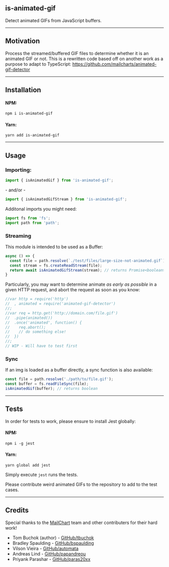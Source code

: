 is-animated-gif
---
Detect animated GIFs from JavaScript buffers.

-----

## Motivation

Process the streamed/buffered GIF files to determine whether it is an animated GIF or not. This is a rewritten code based off on another work as a purpose to adapt to TypeScript: https://github.com/mailcharts/animated-gif-detector

-----
## Installation
#### NPM:
`npm i is-animated-gif`
#### Yarn:
`yarn add is-animated-gif`

-----
## Usage
### Importing:
```ts
import { isAnimatedGif } from 'is-animated-gif';
```
 \- and/or -
 ```ts
import { isAnimatedGifStream } from 'is-animated-gif';
```

Additonal imports you might need:
 ```ts
import fs from 'fs';
import path from 'path';
```

### Streaming

This module is intended to be used as a Buffer:

```ts
async () => {
  const file = path.resolve(`./test/files/large-size-not-animated.gif`);
  const stream = fs.createReadStream(file);
  return await isAnimatedGifStream(stream); // returns Promise<boolean>
}

```

Particularly, you may want to determine animate *as early as possible* in a given HTTP request, and abort the request as soon as you know:

```js
//var http = require('http')
//  , animated = require('animated-gif-detector')
//;
//var req = http.get('http://domain.com/file.gif')
//  .pipe(animated())
//  .once('animated', function() {
//    req.abort();
//    // do something else!
//  })
//;
// WIP - Will have to test first
```

### Sync

If an img is loaded as a buffer directly, a sync function is also available:

```ts
const file = path.resolve('./path/to/file.gif');
const buffer = fs.readFileSync(file);
isAnimatedGif(buffer); // returns boolean
```
-----
## Tests
In order for tests to work, please ensure to install Jest globally:
#### NPM:
`npm i -g jest`

#### Yarn:
`yarn global add jest`

Simply execute `jest` runs the tests.

Please contribute weird animated GIFs to the repository to add to the test cases.

-----
## Credits
Special thanks to the [MailChart](https://github.com/mailcharts) team and other contributers for their hard work!
- Tom Buchok (author) - [GitHub/tbuchok](https://github.com/tbuchok)
- Bradley Spaulding - [GitHub/bspaulding](https://github.com/bspaulding)
- Vilson Vieira - [GitHub/automata](https://github.com/automata)
- Andreas Lind - [GitHub/papandreou](https://github.com/papandreou)
- Priyank Parashar - [GitHub/paras20xx](https://github.com/paras20xx)
